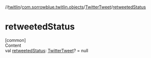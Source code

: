 //[twitlin](../../index.md)/[com.sorrowblue.twitlin.objects](../index.md)/[TwitterTweet](index.md)/[retweetedStatus](retweeted-status.md)



# retweetedStatus  
[common]  
Content  
val [retweetedStatus](retweeted-status.md): [TwitterTweet](index.md)? = null  



